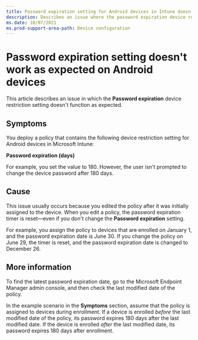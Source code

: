 ```yaml
---
title: Password expiration setting for Android devices in Intune doesn't work
description: Describes an issue where the password expiration device restriction setting doesn't function as expected on Android devices that are enrolled in Microsoft Intune.
ms.date: 10/07/2021
ms.prod-support-area-path: Device configuration
---
```

# Password expiration setting doesn't work as expected on Android devices

This article describes an issue in which the **Password expiration** device restriction setting doesn't function as expected.

## Symptoms

You deploy a policy that contains the following device restriction setting for Android devices in Microsoft Intune:

**Password expiration (days)**

For example, you set the value to 180. However, the user isn't prompted to change the device password after 180 days.

## Cause

This issue usually occurs because you edited the policy after it was initially assigned to the device. When you edit a policy, the password expiration timer is reset&mdash;even if you don't change the **Password expiration** setting.

For example, you assign the policy to devices that are enrolled on January 1, and the password expiration date is June 30. If you change the policy on June 29, the timer is reset, and the password expiration date is changed to December 26.

## More information

To find the latest password expiration date, go to the Microsoft Endpoint Manager admin console, and then check the last modified date of the policy.

In the example scenario in the **Symptoms** section, assume that the policy is assigned to devices during enrollment. If a device is enrolled *before* the last modified date of the policy, its password expires 180 days after the last modified date. If the device is enrolled *after* the last modified date, its password expires 180 days after enrollment.
